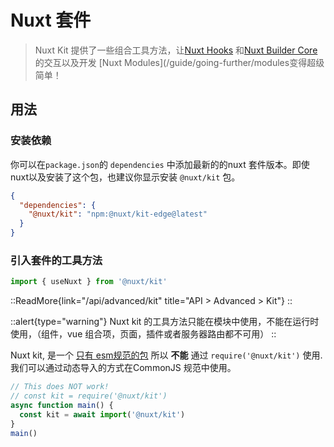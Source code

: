 # Nuxt 套件

> Nuxt Kit 提供了一些组合工具方法，让[Nuxt Hooks](/api/advanced/hooks) 和[Nuxt Builder Core](/guide/going-further/internals#the-nuxt-interface) 的交互以及开发 [Nuxt Modules](/guide/going-further/modules变得超级简单！

## 用法

### 安装依赖

你可以在`package.json`的 `dependencies` 中添加最新的的nuxt 套件版本。即使nuxt以及安装了这个包，也建议你显示安装 `@nuxt/kit` 包。

```json [package.json]
{
  "dependencies": {
    "@nuxt/kit": "npm:@nuxt/kit-edge@latest"
  }
}
```

### 引入套件的工具方法

```js [test.mjs]
import { useNuxt } from '@nuxt/kit'
```

::ReadMore{link="/api/advanced/kit" title="API > Advanced > Kit"}
::

::alert{type="warning"}
Nuxt kit 的工具方法只能在模块中使用，不能在运行时使用，（组件，vue 组合项，页面，插件或者服务器路由都不可用）
::

Nuxt kit, 是一个 [只有 esm规范的包](/guide/going-further/esm) 所以 **不能** 通过 `require('@nuxt/kit')` 使用. 我们可以通过动态导入的方式在CommonJS 规范中使用。


```js [test.cjs]
// This does NOT work!
// const kit = require('@nuxt/kit')
async function main() {
  const kit = await import('@nuxt/kit')
}
main()
```
